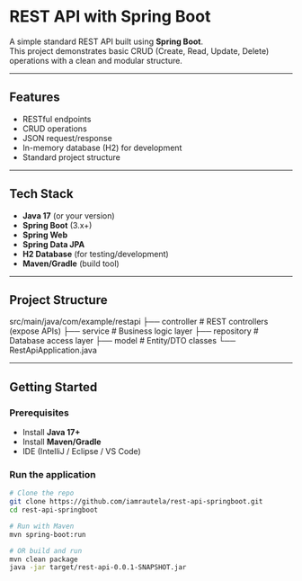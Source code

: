 # REST API with Spring Boot

A simple standard REST API built using **Spring Boot**.  
This project demonstrates basic CRUD (Create, Read, Update, Delete) operations with a clean and modular structure.

---

## Features
- RESTful endpoints
- CRUD operations
- JSON request/response
- In-memory database (H2) for development
- Standard project structure

---

## Tech Stack
- **Java 17** (or your version)
- **Spring Boot** (3.x+)
- **Spring Web**
- **Spring Data JPA**
- **H2 Database** (for testing/development)
- **Maven/Gradle** (build tool)

---

## Project Structure
src/main/java/com/example/restapi
├── controller # REST controllers (expose APIs)
├── service # Business logic layer
├── repository # Database access layer
├── model # Entity/DTO classes
└── RestApiApplication.java 


---

## Getting Started

### Prerequisites
- Install **Java 17+**
- Install **Maven/Gradle**
- IDE (IntelliJ / Eclipse / VS Code)

### Run the application
```bash
# Clone the repo
git clone https://github.com/iamrautela/rest-api-springboot.git
cd rest-api-springboot

# Run with Maven
mvn spring-boot:run

# OR build and run
mvn clean package
java -jar target/rest-api-0.0.1-SNAPSHOT.jar

